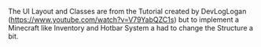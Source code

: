 The UI Layout and Classes are from the Tutorial created by DevLogLogan (https://www.youtube.com/watch?v=V79YabQZC1s)
but to implement a Minecraft like Inventory and Hotbar System a had to change the Structure a bit.
